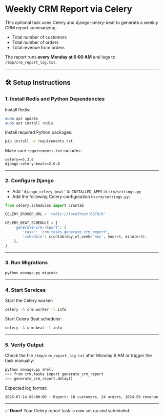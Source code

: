 # Weekly CRM Report via Celery

This optional task uses Celery and django-celery-beat to generate a weekly CRM report summarizing:
- Total number of customers
- Total number of orders
- Total revenue from orders

The report runs **every Monday at 6:00 AM** and logs to `/tmp/crm_report_log.txt`.

---

## 🛠️ Setup Instructions

### 1. Install Redis and Python Dependencies

Install Redis:

```bash
sudo apt update
sudo apt install redis
```

Install required Python packages:

```bash
pip install -r requirements.txt
```

Make sure `requirements.txt` includes:

```
celery==5.3.6
django-celery-beat==2.6.0
```

---

### 2. Configure Django

- Add `'django_celery_beat'` to `INSTALLED_APPS` in `crm/settings.py`
- Add the following Celery configuration in `crm/settings.py`:

```python
from celery.schedules import crontab

CELERY_BROKER_URL = 'redis://localhost:6379/0'

CELERY_BEAT_SCHEDULE = {
    'generate-crm-report': {
        'task': 'crm.tasks.generate_crm_report',
        'schedule': crontab(day_of_week='mon', hour=6, minute=0),
    },
}
```

---

### 3. Run Migrations

```bash
python manage.py migrate
```

---

### 4. Start Services

Start the Celery worker:

```bash
celery -A crm worker -l info
```

Start Celery Beat scheduler:

```bash
celery -A crm beat -l info
```

---

### 5. Verify Output

Check the file `/tmp/crm_report_log.txt` after Monday 6 AM or trigger the task manually:

```bash
python manage.py shell
>>> from crm.tasks import generate_crm_report
>>> generate_crm_report.delay()
```

Expected log format:

```
2025-07-14 06:00:00 - Report: 10 customers, 24 orders, 1024.50 revenue
```

---

✅ **Done!** Your Celery report task is now set up and scheduled.
